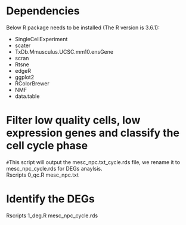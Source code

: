 # Dependencies
Below R package needs to be installed (The R version is 3.6.1):
- SingleCellExperiment
- scater
- TxDb.Mmusculus.UCSC.mm10.ensGene
- scran
- Rtsne
- edgeR
- ggplot2
- RColorBrewer
- NMF
- data.table

# Filter low quality cells, low expression genes and classify the cell cycle phase
`#`This script will output the mesc_npc.txt_cycle.rds file, we rename it to mesc_npc_cycle.rds for DEGs anaylsis.<br>
Rscripts 0_qc.R mesc_npc.txt

# Identify the DEGs
Rscripts 1_deg.R mesc_npc_cycle.rds
